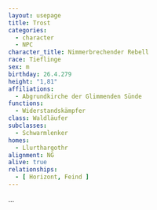 ```yaml
---
layout: usepage
title: Trost
categories:
  - character
  - NPC
character_title: Nimmerbrechender Rebell
race: Tieflinge
sex: m
birthday: 26.4.279
height: "1,81"
affiliations:
  - Abgrundkirche der Glimmenden Sünde
functions:
  - Widerstandskämpfer
class: Waldläufer
subclasses:
  - Schwarmlenker
homes:
  - Llurthargothr
alignment: NG
alive: true
relationships:
  - [ Horizont, Feind ]
---
```


...